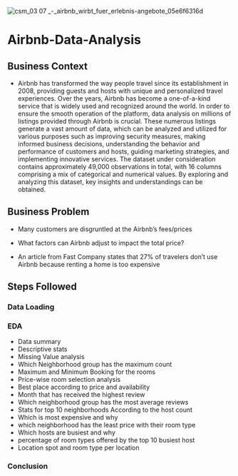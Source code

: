 ![csm_03 07 _-_airbnb_wirbt_fuer_erlebnis-angebote_05e6f6316d](https://user-images.githubusercontent.com/97983738/220879616-d8df9524-b523-4bd2-99ed-29c953163586.jpg)

# Airbnb-Data-Analysis
## Business Context
- Airbnb has transformed the way people travel since its establishment in 2008, providing guests and hosts with unique and personalized travel experiences. Over the years, Airbnb has become a one-of-a-kind service that is widely used and recognized around the world. In order to ensure the smooth operation of the platform, data analysis on millions of listings provided through Airbnb is crucial. These numerous listings generate a vast amount of data, which can be analyzed and utilized for various purposes such as improving security measures, making informed business decisions, understanding the behavior and performance of customers and hosts, guiding marketing strategies, and implementing innovative services. The dataset under consideration contains approximately 49,000 observations in total, with 16 columns comprising a mix of categorical and numerical values. By exploring and analyzing this dataset, key insights and understandings can be obtained.

## Business Problem
- Many customers are disgruntled at the Airbnb’s fees/prices

- What factors can Airbnb adjust to impact the total price?

- An article from Fast Company states that 27% of travelers don’t use Airbnb because renting a home is too expensive

## Steps Followed
### Data Loading
### EDA
  - Data summary
  - Descriptive stats
  - Missing Value analysis
  - Which Neighborhood group has the maximum count
  - Maximum and Minimum Booking for the rooms
  - Price-wise room selection analysis
  - Best place according to price and availability 
  - Month that has received the highest review
  - Which neighborhood group has the most average reviews
  - Stats for top 10 neighborhoods According to the host count
  - Which is most expensive and why 
  - which neighborhood has the least price with their room type
  - Which hosts are busiest and why
  - percentage of room types offered by the top 10 busiest host
  - Location spot and room type per location
 ### Conclusion
 

